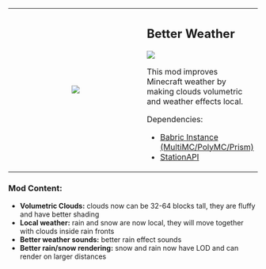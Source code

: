 <table  align="center">
	<tbody>
		<tr>
			<td width="280px" style="text-align: center;"><img src="https://github.com/paulevsGitch/BetterWeather/blob/main/src/main/resources/assets/better_weather/icon.png"/></td>		
			<td>
				<h2 align="left">Better Weather</h2>
				<a href="https://jitpack.io/#paulevsGitch/BetterWeather"><img src="https://jitpack.io/v/paulevsGitch/BetterWeather.svg"></a>
				<p>
					This mod improves Minecraft weather by making clouds volumetric and weather effects local.
				</p>
				<p>
					Dependencies:
					<ul>
						<li><a href="https://github.com/babric/prism-instance">Babric Instance (MultiMC/PolyMC/Prism)</a></li>
						<li><a href="https://jenkins.glass-launcher.net/job/StationAPI">StationAPI</a></li>
					</ul>
				</p>
			</td>		
		</tr>
	</tbody>
</table>

### Mod Content:
- **Volumetric Clouds:** clouds now can be 32-64 blocks tall, they are fluffy and have better shading
- **Local weather:** rain and snow are now local, they will move together with clouds inside rain fronts
- **Better weather sounds:** better rain effect sounds
- **Better rain/snow rendering:** snow and rain now have LOD and can render on larger distances